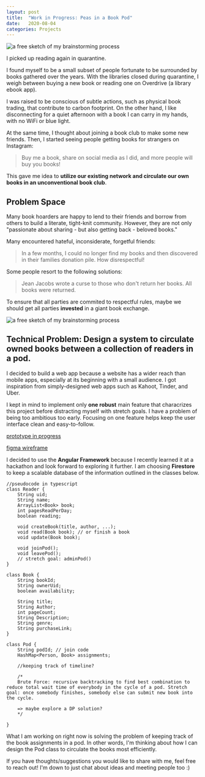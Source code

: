 ```yaml
---
layout: post
title:  "Work in Progress: Peas in a Book Pod"
date:   2020-08-04
categories: Projects
---
```


![a free sketch of my brainstorming process](../../../../assets/img/landing_page.png)

I picked up reading again in quarantine.

I found myself to be a small subset of people fortunate to be surrounded by books gathered over the years. With the libraries closed during quarantine, I weigh between buying a new book or reading one on Overdrive (a library ebook app).

I was raised to be conscious of subtle actions, such as physical book trading, that contribute to carbon footprint. On the other hand, I like disconnecting for a quiet afternoon with a book I can carry in my hands, with no WiFi or blue light. 

At the same time, I thought about joining a book club to make some new friends. Then, I started seeing people getting books for strangers on Instagram: 

> Buy me a book, share on social media as I did, and more people will buy you books!

This gave me idea to **utilize our existing network and circulate our own books in an unconventional book club**.

## Problem Space

Many book hoarders are happy to lend to their friends and borrow from others to build a literate, tight-knit community. However, they are not only "passionate about sharing - but also getting back - beloved books." 

Many encountered hateful, inconsiderate, forgetful friends:
> In a few months, I could no longer find my books and then discovered in their families donation pile. How disrespectful!

Some people resort to the following solutions:

> Jean Jacobs wrote a curse to those who don't return her books. All books were returned.

To ensure that all parties are commited to respectful rules, maybe we should get all parties **invested** in a giant book exchange.

![a free sketch of my brainstorming process](../../../../assets/img/whiteboard_brainstorm.png)

## Technical Problem: Design a system to circulate owned books between a collection of readers in a pod.

I decided to build a web app because a website has a wider reach than mobile apps, especially at its beginning with a small audience. I got inspiration from simply-designed web apps such as Kahoot, Tinder, and Uber. 

I kept in mind to implement only **one robust** main feature that characrizes this project before distracting myself with stretch goals. I have a problem of being too ambitious too early. Focusing on one feature helps keep the user interface clean and easy-to-follow.

[prototype in progress](https://www.figma.com/proto/y1203BjQzYBTxTdXYUfkvM/Peas-in-a-Book-Pod?node-id=22%3A0&scaling=scale-down)

[figma wireframe](https://www.figma.com/file/y1203BjQzYBTxTdXYUfkvM/Peas-in-a-Book-Pod?node-id=0%3A1)

I decided to use the **Angular Framework** because I recently learned it at a hackathon and look forward to exploring it further. I am choosing **Firestore** to keep a scalable database of the information outlined in the classes below.

```
//pseudocode in typescript
class Reader {
    String uid;
    String name;
    ArrayList<Book> book;
    int pagesReadPerDay;
    boolean reading;

    void createBook(title, author, ...);
    void read(Book book); // or finish a book
    void update(Book book);

    void joinPod();
    void leavePod();
    // stretch goal: adminPod()
}

class Book {
    String bookId;
    String ownerUid;
    boolean availability;

    String title;
    String Author;
    int pageCount;
    String Description;
    String genre;
    String purchaseLink;
}

class Pod {
    String podId; // join code
    HashMap<Person, Book> assignments;
    
    //keeping track of timeline? 

    /* 
    Brute Force: recursive backtracking to find best combination to reduce total wait time of everybody in the cycle of a pod. Stretch goal: once somebody finishes, somebody else can submit new book into the cycle.

    => maybe explore a DP solution?
    */

}

```
What I am working on right now is solving the problem of keeping track of the book assignments in a pod. In other words, I'm thinking about how I can design the Pod class to circulate the books most efficiently.

If you have thoughts/suggestions you would like to share with me, feel free to reach out! I'm down to just chat about ideas and meeting people too :)
 